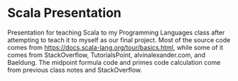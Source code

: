 ﻿# Scala Presentation
Presentation for teaching Scala to my Programming Languages class after attempting to teach it to myself as our final project. Most of the source code comes from https://docs.scala-lang.org/tour/basics.html, while some of it comes from StackOverflow, TutorialsPoint, alvinalexander.com, and Baeldung.
The midpoint formula code and primes code calculation come from previous class notes and StackOverflow.
